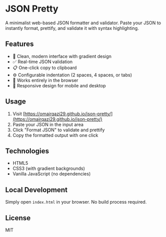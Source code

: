 # JSON Pretty

A minimalist web-based JSON formatter and validator. Paste your JSON to instantly format, prettify, and validate it with syntax highlighting.

## Features

- 🎨 Clean, modern interface with gradient design
- ✅ Real-time JSON validation
- 📋 One-click copy to clipboard
- ⚙️ Configurable indentation (2 spaces, 4 spaces, or tabs)
- 🚀 Works entirely in the browser
- 📱 Responsive design for mobile and desktop

## Usage

1. Visit [https://omairqazi29.github.io/json-pretty/](https://omairqazi29.github.io/json-pretty/)
2. Paste your JSON in the input area
3. Click "Format JSON" to validate and prettify
4. Copy the formatted output with one click

## Technologies

- HTML5
- CSS3 (with gradient backgrounds)
- Vanilla JavaScript (no dependencies)

## Local Development

Simply open `index.html` in your browser. No build process required.

## License

MIT
